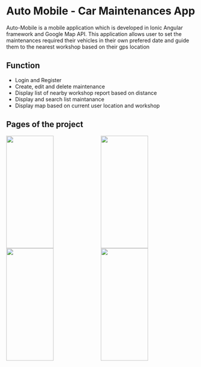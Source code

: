 # Auto Mobile - Car Maintenances App

Auto-Mobile is a mobile application which is developed in Ionic Angular framework and Google Map API. This application allows user to set the maintenances required their vehicles in their own prefered date and guide them to the nearest workshop based on their gps location

## Function

* Login and Register 
* Create, edit and delete maintenance
* Display list of nearby workshop report based on distance
* Display and search list maintanance
* Display map based on current user location and workshop

## Pages of the project

<img src="" width="50%" height="300"></img><img src="" width="50%" height="300"></img><img src="" width="50%" height="300"></img><img src="" width="50%" height="300"></img> 

